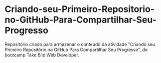# Criando-seu-Primeiro-Repositorio-no-GitHub-Para-Compartilhar-Seu-Progresso
Repositório criado para armazenar o conteúdo da atividade "Criando seu Primeiro Repositório no GitHub Para Compartilhar Seu Progresso", do bootcamp Take Blip Web Developer.